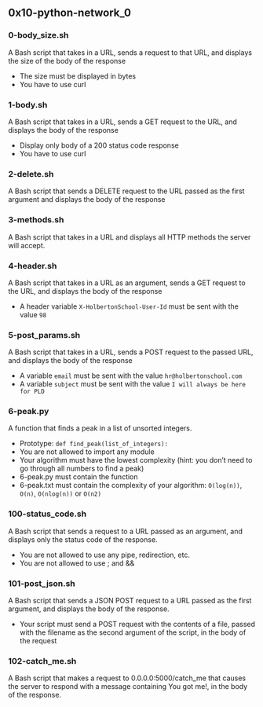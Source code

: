 ## 0x10-python-network_0

### 0-body_size.sh
A Bash script that takes in a URL, sends a request to that URL, and displays the size of the body of the response
* The size must be displayed in bytes
* You have to use curl

### 1-body.sh
A Bash script that takes in a URL, sends a GET request to the URL, and displays the body of the response
* Display only body of a 200 status code response
* You have to use curl

### 2-delete.sh
A Bash script that sends a DELETE request to the URL passed as the first argument and displays the body of the response

### 3-methods.sh
A Bash script that takes in a URL and displays all HTTP methods the server will accept.

### 4-header.sh
A Bash script that takes in a URL as an argument, sends a GET request to the URL, and displays the body of the response
* A header variable `X-HolbertonSchool-User-Id` must be sent with the value `98`

### 5-post_params.sh
A Bash script that takes in a URL, sends a POST request to the passed URL, and displays the body of the response
* A variable `email` must be sent with the value `hr@holbertonschool.com`
* A variable `subject` must be sent with the value `I will always be here for PLD`

### 6-peak.py
A function that finds a peak in a list of unsorted integers.
* Prototype: `def find_peak(list_of_integers):`
* You are not allowed to import any module
* Your algorithm must have the lowest complexity (hint: you don’t need to go through all numbers to find a peak)
* 6-peak.py must contain the function
* 6-peak.txt must contain the complexity of your algorithm: `O(log(n))`, `O(n)`, `O(nlog(n))` or `O(n2)`

### 100-status_code.sh
A Bash script that sends a request to a URL passed as an argument, and displays only the status code of the response.
* You are not allowed to use any pipe, redirection, etc.
* You are not allowed to use ; and &&

### 101-post_json.sh
A Bash script that sends a JSON POST request to a URL passed as the first argument, and displays the body of the response.
* Your script must send a POST request with the contents of a file, passed with the filename as the second argument of the script, in the body of the request

### 102-catch_me.sh
A Bash script that makes a request to 0.0.0.0:5000/catch_me that causes the server to respond with a message containing You got me!, in the body of the response.
